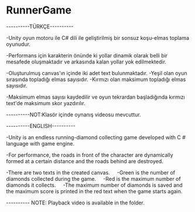 # RunnerGame

----------TÜRKÇE----------

-Unity oyun motoru ile C# dili ile geliştirilmiş bir sonsuz koşu-elmas toplama oyunudur.

-Performans için karakterin önünde ki yollar dinamik olarak belli bir mesafede oluşmaktadır ve arkasında kalan yollar yok edilmektedir.

-Oluşturulmuş canvas'ın içinde iki adet text bulunmaktadır.
   -Yeşil olan oyun sırasında topladığı elmas sayısıdır.
   -Kırmızı olan maksimum topladığı elmas sayısıdır.
   
-Maksimum elmas sayısı kaydedilir ve oyun tekrardan başladığında kırmızı text'de maksimum skor yazdırılır.

----------NOT:Klasör içinde oynanış videosu mevcuttur.


----------ENGLISH----------

-Unity is an endless running-diamond collecting game developed with C # language with game engine.

-For performance, the roads in front of the character are dynamically formed at a certain distance and the roads behind are destroyed.

-There are two texts in the created canvas.
    -Green is the number of diamonds collected during the game.
    -Red is the maximum number of diamonds it collects.
   
-The maximum number of diamonds is saved and the maximum score is printed in the red text when the game starts again.

---------- NOTE: Playback video is available in the folder.

   
